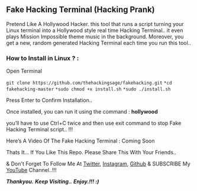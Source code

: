 ## Fake Hacking Terminal (Hacking Prank)

Pretend Like A Hollywood Hacker. this tool that runs a script turning your Linux terminal into a Hollywood style real time Hacking Terminal.. it even plays Mission Impossible theme music in the background. Moreover, you get a new, random generated Hacking Terminal each time you run this tool..

### How to Install in Linux ? :

Open Terminal

```git clone https://github.com/thehackingsage/fakehacking.git```
```*cd fakehacking-master```
```*sudo chmod +x install.sh```
```*sudo ./install.sh```

Press Enter to Confirm Installation..

Once installed, you can run it using the command : **hollywood**

you’ll have to use Ctrl+C twice and then use exit command to stop Fake Hacking Terminal script.. !!!

Here’s A Video Of The Fake Hacking Terminal : Coming Soon

Thats It... If You Like This Repo. Please Share This With Your Friends..

& Don't Forget To Follow Me At [Twitter](https://www.twitter.com/thehackingsage), [Instagram](https://www.instagram.com/thehackingsage), [Github](https://www.github.com/thehackingsage) & SUBSCRIBE My [YouTube](https://www.youtube.com/channel/UCYK1n9A4TUq1CvGc6F3DzoA) Channel..!!!

***Thankyou.***
***Keep Visiting..***
***Enjoy.!!! :)***
